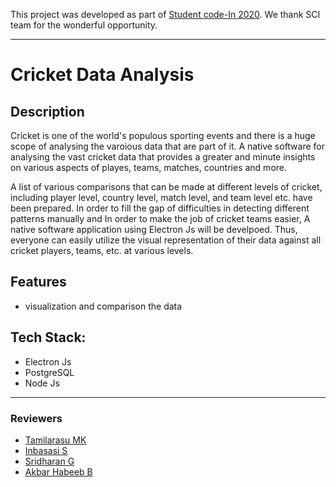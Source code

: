 This project was developed as part of [Student code-In 2020](https://scodein.tech/). We thank SCI team for the wonderful opportunity.

---

# Cricket Data Analysis

## Description

Cricket is one of the world's populous sporting events and there is a huge scope of analysing the varoious data that are part of it. A native software for analysing the vast cricket data that provides a greater and minute insights on various aspects of playes, teams, matches, countries and more.

A list of various comparisons that can be made at different levels of cricket, including player level, country level, match level, and team level etc. have been prepared. In order to fill the gap of difficulties in detecting different patterns manually and In order to make the job of cricket teams easier, A native software application using Electron Js will be develpoed. Thus, everyone can easily utilize the visual representation of their data against all cricket players, teams, etc. at various levels.

## Features

- visualization and comparison the data

## Tech Stack: 

- Electron Js
- PostgreSQL
- Node Js

---

### Reviewers
+ [Tamilarasu MK](https://github.com/tamilarasumk731)
+ [Inbasasi S](https://github.com/InbasasiS)
+ [Sridharan G](https://github.com/smartsri18)
+ [Akbar Habeeb B](https://github.com/AkbarHabeeb)
